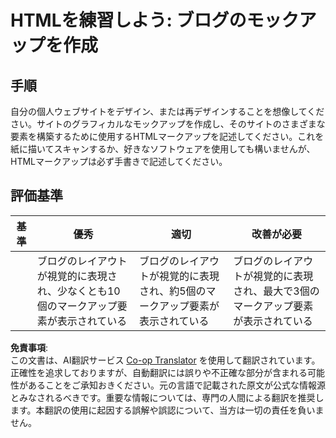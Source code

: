 <!--
CO_OP_TRANSLATOR_METADATA:
{
  "original_hash": "970776c81401c9aacb34f365edac6b53",
  "translation_date": "2025-08-23T22:26:49+00:00",
  "source_file": "3-terrarium/1-intro-to-html/assignment.md",
  "language_code": "ja"
}
-->
# HTMLを練習しよう: ブログのモックアップを作成

## 手順

自分の個人ウェブサイトをデザイン、または再デザインすることを想像してください。サイトのグラフィカルなモックアップを作成し、そのサイトのさまざまな要素を構築するために使用するHTMLマークアップを記述してください。これを紙に描いてスキャンするか、好きなソフトウェアを使用しても構いませんが、HTMLマークアップは必ず手書きで記述してください。

## 評価基準

| 基準     | 優秀                                                                                 | 適切                                                                         | 改善が必要                                                                         |
| -------- | ----------------------------------------------------------------------------------- | -------------------------------------------------------------------------- | --------------------------------------------------------------------------------- |
|          | ブログのレイアウトが視覚的に表現され、少なくとも10個のマークアップ要素が表示されている | ブログのレイアウトが視覚的に表現され、約5個のマークアップ要素が表示されている | ブログのレイアウトが視覚的に表現され、最大で3個のマークアップ要素が表示されている |

**免責事項**:  
この文書は、AI翻訳サービス [Co-op Translator](https://github.com/Azure/co-op-translator) を使用して翻訳されています。正確性を追求しておりますが、自動翻訳には誤りや不正確な部分が含まれる可能性があることをご承知おきください。元の言語で記載された原文が公式な情報源とみなされるべきです。重要な情報については、専門の人間による翻訳を推奨します。本翻訳の使用に起因する誤解や誤認について、当方は一切の責任を負いません。